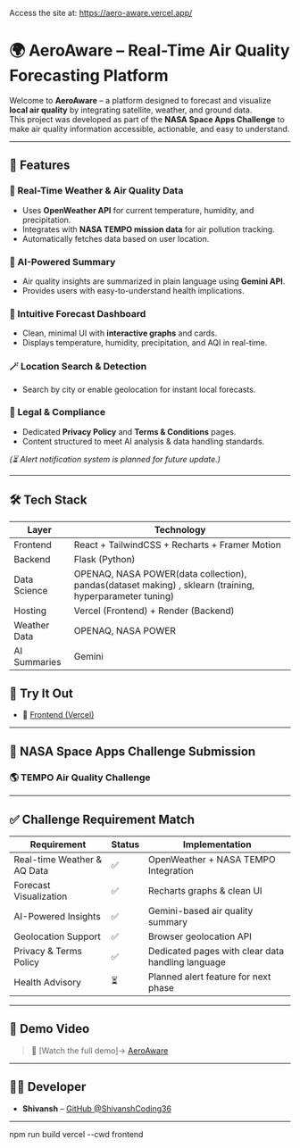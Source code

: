 Access the site at: https://aero-aware.vercel.app/

# 🌍 AeroAware – Real-Time Air Quality Forecasting Platform

Welcome to **AeroAware** – a platform designed to forecast and visualize **local air quality** by integrating satellite, weather, and ground data.  
This project was developed as part of the **NASA Space Apps Challenge** to make air quality information accessible, actionable, and easy to understand.

---

## 🧩 Features

### 📡 Real-Time Weather & Air Quality Data
- Uses **OpenWeather API** for current temperature, humidity, and precipitation.
- Integrates with **NASA TEMPO mission data** for air pollution tracking.
- Automatically fetches data based on user location.

### 🧠 AI-Powered Summary
- Air quality insights are summarized in plain language using **Gemini API**.
- Provides users with easy-to-understand health implications.

### 🧭 Intuitive Forecast Dashboard
- Clean, minimal UI with **interactive graphs** and cards.
- Displays temperature, humidity, precipitation, and AQI in real-time.

### 🪄 Location Search & Detection
- Search by city or enable geolocation for instant local forecasts.

### 📜 Legal & Compliance
- Dedicated **Privacy Policy** and **Terms & Conditions** pages.
- Content structured to meet AI analysis & data handling standards.

*(⏳ Alert notification system is planned for future update.)*

---

## 🛠 Tech Stack

| Layer         | Technology                                 |
|---------------|-------------------------------------------|
| Frontend      | React + TailwindCSS + Recharts + Framer Motion |
| Backend       | Flask (Python)                |
|Data Science   | OPENAQ, NASA POWER(data collection), pandas(dataset making) , sklearn (training, hyperparameter tuning)|
| Hosting       | Vercel (Frontend) + Render (Backend)      |
| Weather Data  | OPENAQ, NASA POWER                         |
| AI Summaries  | Gemini                                |



## 🧪 Try It Out

- 🔗 [Frontend (Vercel)](https://aeroaware.vercel.app)  

---

## 🎯 NASA Space Apps Challenge Submission  
### 🌎 TEMPO Air Quality Challenge

---

## ✅ Challenge Requirement Match

| Requirement                                     | Status | Implementation                                                   |
|--------------------------------------------------|--------|------------------------------------------------------------------|
| Real-time Weather & AQ Data                      | ✅      | OpenWeather + NASA TEMPO Integration                            |
| Forecast Visualization                           | ✅      | Recharts graphs & clean UI                                      |
| AI-Powered Insights                              | ✅      | Gemini-based air quality summary                                |
| Geolocation Support                              | ✅      | Browser geolocation API                                         |
| Privacy & Terms Policy                           | ✅      | Dedicated pages with clear data handling language               |
| Health Advisory                                  | ⏳      | Planned alert feature for next phase                            |

---


## 🎥 Demo Video

> 🔗 [Watch the full demo]-> [AeroAware](https://youtu.be/bRZhZJ0AIYM)

---

## 👨‍💻 Developer

- **Shivansh** – [GitHub @ShivanshCoding36](https://github.com/ShivanshCoding36)

---

npm run build
vercel --cwd frontend
